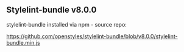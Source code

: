 ## Stylelint-bundle v8.0.0

stylelint-bundle installed via npm - source repo:

https://github.com/openstyles/stylelint-bundle/blob/v8.0.0/stylelint-bundle.min.js
